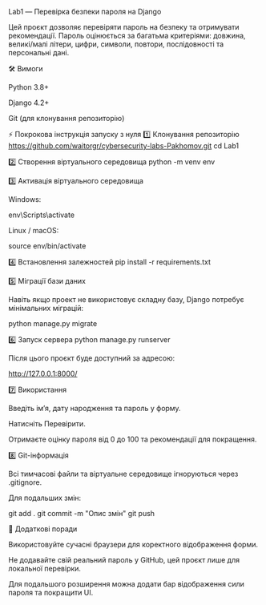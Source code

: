 Lab1 — Перевірка безпеки пароля на Django

Цей проєкт дозволяє перевіряти пароль на безпеку та отримувати рекомендації. Пароль оцінюється за багатьма критеріями: довжина, великі/малі літери, цифри, символи, повтори, послідовності та персональні дані.

🛠️ Вимоги

Python 3.8+

Django 4.2+

Git (для клонування репозиторію)


⚡ Покрокова інструкція запуску з нуля
1️⃣ Клонування репозиторію
https://github.com/waitorgr/cybersecurity-labs-Pakhomov.git
cd Lab1

2️⃣ Створення віртуального середовища
python -m venv env

3️⃣ Активація віртуального середовища

Windows:

env\Scripts\activate


Linux / macOS:

source env/bin/activate

4️⃣ Встановлення залежностей
pip install -r requirements.txt

5️⃣ Міграції бази даних

Навіть якщо проект не використовує складну базу, Django потребує мінімальних міграцій:

python manage.py migrate

6️⃣ Запуск сервера
python manage.py runserver


Після цього проєкт буде доступний за адресою:

http://127.0.0.1:8000/

7️⃣ Використання

Введіть ім’я, дату народження та пароль у форму.

Натисніть Перевірити.

Отримаєте оцінку пароля від 0 до 100 та рекомендації для покращення.

8️⃣ Git-інформація

Всі тимчасові файли та віртуальне середовище ігноруються через .gitignore.

Для подальших змін:

git add .
git commit -m "Опис змін"
git push

🔧 Додаткові поради

Використовуйте сучасні браузери для коректного відображення форми.

Не додавайте свій реальний пароль у GitHub, цей проєкт лише для локальної перевірки.

Для подальшого розширення можна додати бар відображення сили пароля та покращити UI.
